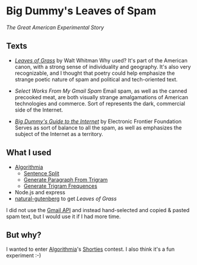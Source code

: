 # Big Dummy's Leaves of Spam #
*The Great American Experimental Story*

## Texts ##

* [*Leaves of Grass*](http://www.gutenberg.org/cache/epub/1322/pg1322.txt) by Walt Whitman
Why used? It's part of the American canon, with a strong sense of individuality and geography. It's also very recognizable, and I thought that poetry could help emphasize the strange poetic nature of spam and political and tech-oriented text.

* *Select Works From My Gmail Spam*
Email spam, as well as the canned precooked meat, are both visually strange amalgamations of American technologies and commerce. Sort of represents the dark, commercial side of the Internet.

* [*Big Dummy's Guide to the Internet*](http://www.gutenberg.org/cache/epub/118/pg118.txt) by Electronic Frontier Foundation
Serves as sort of balance to all the spam, as well as emphasizes the subject of the Internet as a territory.

## What I used ##
* [Algorithmia](https://www.npmjs.com/package/algorithmia)
    * [Sentence Split](https://algorithmia.com/algorithms/StanfordNLP/SentenceSplit)
    * [Generate Paragraph From Trigram](https://algorithmia.com/algorithms/lizmrush/GenerateParagraphFromTrigram)
    * [Generate Trigram Frequences](https://algorithmia.com/algorithms/ngram/GenerateTrigramFrequencies)
* Node.js and express
* [natural-gutenberg](https://www.npmjs.com/package/natural-gutenberg) to get *Leaves of Grass*

I did not use the [Gmail API](https://developers.google.com/gmail/api/quickstart/nodejs) and instead hand-selected and copied & pasted spam text, but I would use it if I had more time.

## But why? ##
I wanted to enter [Algorithmia](https://algorithmia.com/)'s [Shorties](https://github.com/algorithmiaio/shorties) contest. I also think it's a fun experiment :-)

